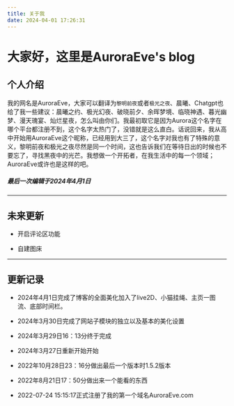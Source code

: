 ```yaml
---
title: 关于我
date: 2024-04-01 17:26:31
---
```


# 大家好，这里是AuroraEve's blog

## 个人介绍

  我的网名是AuroraEve，大家可以翻译为`黎明前夜`或者`极光之夜`、晨曦、Chatgpt也给了我一些建议：晨曦之约、极光幻夜、破晓前夕、余晖梦境、临晓神遇、暮光幽梦、漫天瑰宴、灿烂星夜，怎么叫由你们。我最初取它是因为Aurora这个名字在哪个平台都注册不到，这个名字太热门了，没错就是这么直白。话说回来，我从高中开始用AuroraEve这个昵称，已经用到大三了，这个名字对我也有了特殊的意义，黎明前夜和极光之夜尽然是同一个时间，这也告诉我们在等待日出的时候也不要忘了，寻找黑夜中的光芒。我想做一个开拓者，在我生活中的每一个领域；AuroraEve或许也是这样的吧。



##### 最后一次编辑于2024年4月1日

---

## 未来更新

+ 开启评论区功能

+ 自建图床

---

## 更新记录

- 2024年4月1日完成了博客的全面美化加入了live2D、小猫挂绳、主页一图流、底部时间栏。

- 2024年3月30日完成了网站子模块的独立以及基本的美化设置

- 2024年3月29日16：13分终于完成

- 2024年3月27日重新开始开始

- 2022年10月28日23：16分做出最后一个版本时1.5.2版本

- 2022年8月21日17：50分做出来一个能看的东西

- 2022-07-24 15:15:17正式注册了我的第一个域名AuroraEve.com
